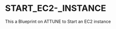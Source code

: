 # START_EC2-_INSTANCE
This a Blueprint on ATTUNE to Start an EC2 instance
<!-- git remote set-url --push "StartEC2" "https://github.com/ogie15/START_EC2-_INSTANCE" "https://github.com/ogie15/START_EC2_INSTANCE" -->
<!-- git push --set-upstream StartEC2 master -->